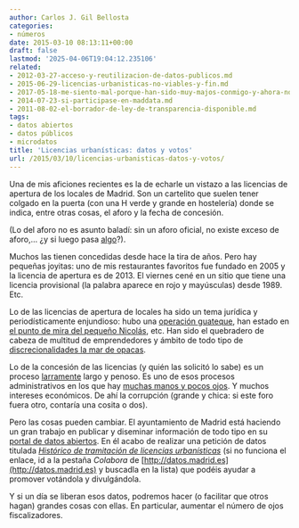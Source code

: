 ```yaml
---
author: Carlos J. Gil Bellosta
categories:
- números
date: 2015-03-10 08:13:11+00:00
draft: false
lastmod: '2025-04-06T19:04:12.235106'
related:
- 2012-03-27-acceso-y-reutilizacion-de-datos-publicos.md
- 2015-06-29-licencias-urbanisticas-no-viables-y-fin.md
- 2017-05-18-me-siento-mal-porque-han-sido-muy-majos-conmigo-y-ahora-no-se-que-hacer-con-lo-que-me-han-mandado.md
- 2014-07-23-si-participase-en-maddata.md
- 2011-08-02-el-borrador-de-ley-de-transparencia-disponible.md
tags:
- datos abiertos
- datos públicos
- microdatos
title: 'Licencias urbanísticas: datos y votos'
url: /2015/03/10/licencias-urbanisticas-datos-y-votos/
---
```


Una de mis aficiones recientes es la de echarle un vistazo a las licencias de apertura de los locales de Madrid. Son un cartelito que suelen tener colgado en la puerta (con una H verde y grande en hostelería) donde se indica, entre otras cosas, el aforo y la fecha de concesión.

(Lo del aforo no es asunto baladí: sin un aforo oficial, no existe exceso de aforo,... ¿y si luego pasa [algo](http://es.wikipedia.org/wiki/Accidente_en_el_Madrid_Arena_en_2012)?).

Muchos las tienen concedidas desde hace la tira de años. Pero hay pequeñas joyitas: uno de mis restaurantes favoritos fue fundado en 2005 y la licencia de apertura es de 2013. El viernes cené en un sitio que tiene una licencia provisional (la palabra aparece en rojo y mayúsculas) desde 1989. Etc.

Lo de las licencias de apertura de locales ha sido un tema jurídica y periodísticamente enjundioso: hubo una [operación guateque](http://www.rtve.es/noticias/20140428/fiscalia-pide-250-anos-prision-para-34-acusados-caso-guateque/929182.shtml), han estado en [el punto de mira del pequeño Nicolás](http://www.lavanguardia.com/local/madrid/20141210/54421275299/manos-limpias-se-querellara-contra-garcia-legaz-ballarin-y-boto-por-supuestas-licencias-concedidas.html), etc. Han sido el quebradero de cabeza de multitud de emprendedores y ámbito de todo tipo de [discrecionalidades la mar de opacas](http://www.publico.es/culturas/misterioso-cierre-sala-caracol.html).

Lo de la concesión de las licencias (y quién las solicitó lo sabe) es un proceso [larramente](http://www.ensayistas.org/antologia/XIXE/larra/larra12.htm) largo y penoso. Es uno de esos procesos administrativos en los que hay [muchas manos y pocos ojos](http://antioquia.gov.co/index.php/prensa/infograf%C3%ADas/307-gobernacion-de-antioquia/23151-contra-la-corrupci%C3%B3n-muchos-ojos,-pocas-manos). Y muchos intereses económicos. De ahí la corrupción (grande y chica: si este foro fuera otro, contaría una cosita o dos).

Pero las cosas pueden cambiar. El ayuntamiento de Madrid está haciendo un gran trabajo en publicar y diseminar información de todo tipo en su [portal de datos abiertos](http://datos.madrid.es/portal/site/egob/). En él acabo de realizar una petición de datos titulada _[Histórico de tramitación de licencias urbanísticas](http://goo.gl/yqco93)_ (si no funciona el enlace, id a la pestaña _Colabora_ de [http://datos.madrid.es](http://datos.madrid.es) y buscadla en la lista) que podéis ayudar a promover votándola y divulgándola.

Y si un día se liberan esos datos, podremos hacer (o facilitar que otros hagan) grandes cosas con ellas. En particular, aumentar el número de ojos fiscalizadores.